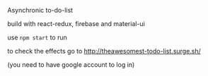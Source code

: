 Asynchronic to-do-list

build with react-redux, firebase and material-ui

 use ```npm start``` to run
 
 to check the effects go to http://theawesomest-todo-list.surge.sh/
 
 (you need to have google account to log in)
